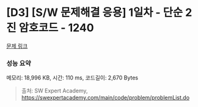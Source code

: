 # [D3] [S/W 문제해결 응용] 1일차 - 단순 2진 암호코드 - 1240 

[문제 링크](https://swexpertacademy.com/main/code/problem/problemDetail.do?contestProbId=AV15FZuqAL4CFAYD) 

### 성능 요약

메모리: 18,996 KB, 시간: 110 ms, 코드길이: 2,670 Bytes



> 출처: SW Expert Academy, https://swexpertacademy.com/main/code/problem/problemList.do